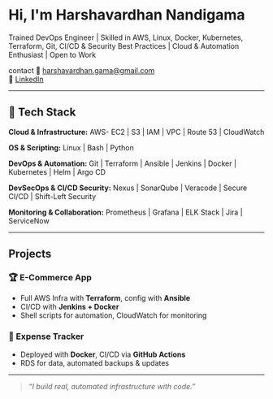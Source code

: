 # Hi, I'm Harshavardhan Nandigama
Trained DevOps Engineer | Skilled in AWS, Linux, Docker, Kubernetes, Terraform, Git, CI/CD & Security Best Practices | Cloud & Automation Enthusiast | Open to Work
 
 contact
 📧 harshavardhan.gama@gmail.com  
🔗 [LinkedIn](https://www.linkedin.com/in/harshavardhan-nandigama/)

---

## 🧰 Tech Stack

**Cloud & Infrastructure:**  AWS- EC2 | S3 | IAM | VPC | Route 53 | CloudWatch

**OS & Scripting:** Linux | Bash | Python 

**DevOps & Automation:**  Git | Terraform | Ansible | Jenkins | Docker | Kubernetes | Helm | Argo CD

**DevSecOps & CI/CD Security:** Nexus | SonarQube | Veracode | Secure CI/CD | Shift-Left Security

**Monitoring & Collaboration:** Prometheus | Grafana | ELK Stack | Jira | ServiceNow

---

##  Projects

### 🏆 E-Commerce App
- Full AWS Infra with **Terraform**, config with **Ansible**
- CI/CD with **Jenkins + Docker**
- Shell scripts for automation, CloudWatch for monitoring

### 💸 Expense Tracker 
- Deployed with **Docker**, CI/CD via **GitHub Actions**
- RDS for data, automated backups & updates

---

> *“I build real, automated infrastructure with code.”*
